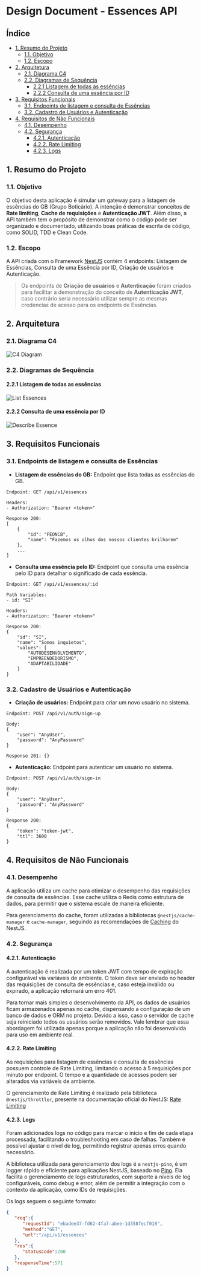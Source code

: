 # Design Document - Essences API

## Índice

- [1. Resumo do Projeto](#1-resumo-do-projeto)
    - [1.1. Objetivo](#11-objetivo)
    - [1.2. Escopo](#12-escopo)
- [2. Arquitetura](#2-arquitetura)
    - [2.1. Diagrama C4](#21-diagrama-c4)
    - [2.2. Diagramas de Sequência](#22-diagramas-de-sequência)
        - [2.2.1 Listagem de todas as essências](#221-listagem-de-todas-as-essências)
        - [2.2.2 Consulta de uma essência por ID](#222-consulta-de-uma-essência-por-id)
- [3. Requisitos Funcionais](#3-requisitos-funcionais)
    - [3.1. Endpoints de listagem e consulta de Essências](#31-endpoints-de-listagem-e-consulta-de-essências)
    - [3.2. Cadastro de Usuários e Autenticação](#32-cadastro-de-usuários-e-autenticação)
- [4. Requisitos de Não Funcionais](#4-requisitos-de-não-funcionais)
    - [4.1. Desempenho](#41-desempenho)
    - [4.2. Segurança](#42-segurança)
        - [4.2.1. Autenticação](#421-autenticação)
        - [4.2.2. Rate Limiting](#422-rate-limiting)
        - [4.2.3. Logs](#423-logs)

## 1. Resumo do Projeto

### 1.1. Objetivo

O objetivo desta aplicação é simular um gateway para a listagem de essências do GB (Grupo Boticário). A intenção é
demonstrar conceitos de **Rate limiting**, **Cache de requisições** e **Autenticação JWT**. Além disso, a API também tem
o propósito de demonstrar como o código pode ser organizado e documentado, utilizando boas práticas de escrita de
código, como SOLID, TDD e Clean Code.

### 1.2. Escopo

A API criada com o Framework [NestJS](https://docs.nestjs.com) contém 4 endpoints: Listagem de Essências, Consulta de
uma Essência por ID, Criação de usuários e Autenticação.

> Os endpoints de **Criação de usuários** e **Autenticação** foram criados para facilitar a demonstração do conceito de
**Autenticação JWT**, caso contrário seria necessário utilizar sempre as mesmas credencias de acesso para os endpoints
> de Essências.

## 2. Arquitetura

### 2.1. Diagrama C4

![C4 Diagram](./EssencesAPI.png)

### 2.2. Diagramas de Sequência

#### 2.2.1 Listagem de todas as essências

![List Essences](./List%20Essences.png)

#### 2.2.2 Consulta de uma essência por ID

![Describe Essence](./Describe%20Essence.png)

## 3. Requisitos Funcionais

### 3.1. Endpoints de listagem e consulta de Essências

- **Listagem de essências do GB:** Endpoint que lista todas as essências do GB.

```
Endpoint: GET /api/v1/essences

Headers:
- Authorization: "Bearer <token>"

Response 200:
[
    {
        "id": "FEONCB",
        "name": "Fazemos os olhos dos nossos clientes brilharem"
    },
    ...
]
```

- **Consulta uma essência pelo ID:** Endpoint que consulta uma essência pelo ID para detalhar o significado de cada
  essência.

```
Endpoint: GET /api/v1/essences/:id

Path Variables:
- id: "SI"

Headers:
- Authorization: "Bearer <token>"

Response 200:
{
    "id": "SI",
    "name": "Somos inquietos",
    "values": [
        "AUTODESENVOLVIMENTO",
        "EMPREENDEDORISMO",
        "ADAPTABILIDADE"
    ]
}
```

### 3.2. Cadastro de Usuários e Autenticação

- **Criação de usuários:** Endpoint para criar um novo usuário no sistema.

```
Endpoint: POST /api/v1/auth/sign-up

Body:
{
    "user": "AnyUser",
    "password": "AnyPassword"
}

Response 201: {}
```

- **Autenticação:** Endpoint para autenticar um usuário no sistema.

```
Endpoint: POST /api/v1/auth/sign-in

Body:
{
    "user": "AnyUser",
    "password": "AnyPassword"
}

Response 200:
{
    "token": "token-jwt",
    "ttl": 3600
}
```

## 4. Requisitos de Não Funcionais

### 4.1. Desempenho

A aplicação utiliza um cache para otimizar o desempenho das requisições de consulta de essências. Esse cache utiliza o
Redis como estrutura de dados, para permitir que o sistema escale de maneira eficiente.

Para gerenciamento do cache, foram utilizadas a bibliotecas `@nestjs/cache-manager` e `cache-manager`, seguindo as
recomendações de [Caching](https://docs.nestjs.com/techniques/caching) do NestJS.

### 4.2. Segurança

#### 4.2.1. Autenticação

A autenticação é realizada por um token JWT com tempo de expiração configurável via variáveis de ambiente. O token deve
ser enviado no header das requisições de consulta de essências e, caso esteja inválido ou expirado, a aplicação
retornará um erro 401.

Para tornar mais simples o desenvolvimento da API, os dados de usuários ficam armazenados apenas no cache, dispensando a
configuração de um banco de dados e ORM no projeto. Devido a isso, caso o servidor de cache seja reiniciado todos os
usuários serão removidos. Vale lembrar que essa abordagem foi utilizada apenas porque a aplicação não foi desenvolvida
para uso em ambiente real.

#### 4.2.2. Rate Limiting

As requisições para listagem de essências e consulta de essências possuem controle de Rate Limiting, limitando o acesso
à 5 requisições por minuto por endpoint. O tempo e a quantidade de acessos podem ser alterados via variáveis de
ambiente.

O gerenciamento de Rate Limiting é realizado pela biblioteca `@nestjs/throttler`, presente na documentação oficial do
NestJS: [Rate Limiting](https://docs.nestjs.com/security/rate-limiting#rate-limiting)

#### 4.2.3. Logs

Foram adicionados logs no código para marcar o início e fim de cada etapa processada, facilitando o troubleshooting em caso de falhas. Também é possível ajustar o nível de log, permitindo registrar apenas erros quando necessário.

A biblioteca utilizada para gerenciamento dos logs é a `nestjs-pino`, é um logger rápido e eficiente para aplicações NestJS, baseado no [Pino](https://github.com/pinojs/pino). Ela facilita o gerenciamento de logs estruturados, com suporte a níveis de log configuráveis, como debug e error, além de permitir a integração com o contexto da aplicação, como IDs de requisições. 

Os logs seguem o seguinte formato:
```json
{
   "req":{
      "requestId": "ebadee37-fd62-4fa7-abee-1d358fecf018",
      "method":"GET",
      "url":"/api/v1/essences"
   },
   "res":{
      "statusCode":200
   },
   "responseTime":571
}
```
